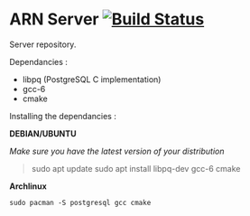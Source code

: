 # ARN Server [![Build Status](https://travis-ci.org/Arenomai/server.svg?branch=master)](https://travis-ci.org/Arenomai/server)

Server repository.

Dependancies :

- libpq (PostgreSQL C implementation)
- gcc-6
- cmake

Installing the dependancies :

**DEBIAN/UBUNTU**

*Make sure you have the latest version of your distribution*


> sudo apt update
> sudo apt install libpq-dev gcc-6 cmake

**Archlinux**

`sudo pacman -S postgresql gcc cmake`
